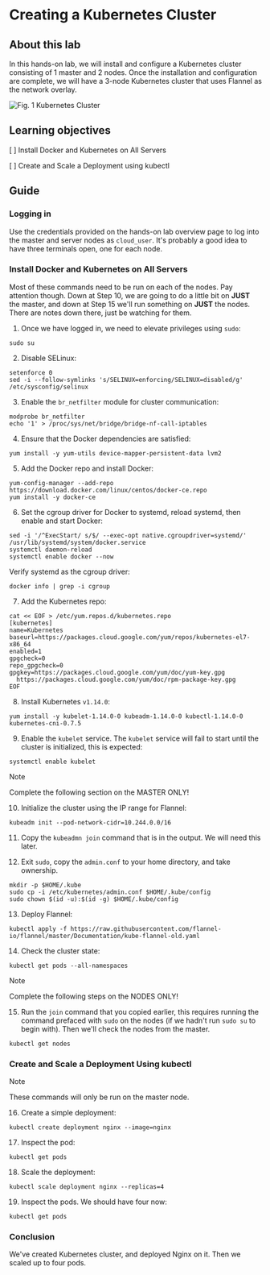 # Creating a Kubernetes Cluster

## About this lab

In this hands-on lab, we will install and configure a Kubernetes cluster consisting of 1 master and 2 nodes. Once the installation and configuration are complete, we will have a 3-node Kubernetes cluster that uses Flannel as the network overlay.

![Fig. 1 Kubernetes Cluster](../../../../../img/automation-orchestration-tools/kubernetes/orchestration/create-cluster.demo/diag01.png)

## Learning objectives

[ ] Install Docker and Kubernetes on All Servers

[ ] Create and Scale a Deployment using kubectl

## Guide

### Logging in

Use the credentials provided on the hands-on lab overview page to log into the master and server nodes as `cloud_user`. It's probably a good idea to have three terminals open, one for each node.

### Install Docker and Kubernetes on All Servers

Most of these commands need to be run on each of the nodes. Pay attention though. Down at Step 10, we are going to do a little bit on **JUST** the master, and down at Step 15 we'll run something on **JUST** the nodes. There are notes down there, just be watching for them.

1. Once we have logged in, we need to elevate privileges using `sudo`:

```
sudo su
```

2. Disable SELinux:

```
setenforce 0
sed -i --follow-symlinks 's/SELINUX=enforcing/SELINUX=disabled/g' /etc/sysconfig/selinux
```

3. Enable the `br_netfilter` module for cluster communication:

```
modprobe br_netfilter
echo '1' > /proc/sys/net/bridge/bridge-nf-call-iptables
```

4. Ensure that the Docker dependencies are satisfied:

```
yum install -y yum-utils device-mapper-persistent-data lvm2
```

5. Add the Docker repo and install Docker:

```
yum-config-manager --add-repo https://download.docker.com/linux/centos/docker-ce.repo
yum install -y docker-ce
```

6. Set the cgroup driver for Docker to systemd, reload systemd, then enable and start Docker:

```
sed -i '/^ExecStart/ s/$/ --exec-opt native.cgroupdriver=systemd/' /usr/lib/systemd/system/docker.service
systemctl daemon-reload
systemctl enable docker --now
```

Verify systemd as the cgroup driver:

```
docker info | grep -i cgroup
```

7. Add the Kubernetes repo:

```
cat << EOF > /etc/yum.repos.d/kubernetes.repo
[kubernetes]
name=Kubernetes
baseurl=https://packages.cloud.google.com/yum/repos/kubernetes-el7-x86_64
enabled=1
gpgcheck=0
repo_gpgcheck=0
gpgkey=https://packages.cloud.google.com/yum/doc/yum-key.gpg
  https://packages.cloud.google.com/yum/doc/rpm-package-key.gpg
EOF
```

8. Install Kubernetes `v1.14.0`:

```
yum install -y kubelet-1.14.0-0 kubeadm-1.14.0-0 kubectl-1.14.0-0 kubernetes-cni-0.7.5
```

9. Enable the `kubelet` service. The `kubelet` service will fail to start until the cluster is initialized, this is expected:

```
systemctl enable kubelet
```

> [!NOTE]
>
> Complete the following section on the MASTER ONLY!

10. Initialize the cluster using the IP range for Flannel:

```
kubeadm init --pod-network-cidr=10.244.0.0/16
```

11. Copy the `kubeadmn join` command that is in the output. We will need this later.

12. Exit `sudo`, copy the `admin.conf` to your home directory, and take ownership.

```
mkdir -p $HOME/.kube
sudo cp -i /etc/kubernetes/admin.conf $HOME/.kube/config
sudo chown $(id -u):$(id -g) $HOME/.kube/config
```

13. Deploy Flannel:

```
kubectl apply -f https://raw.githubusercontent.com/flannel-io/flannel/master/Documentation/kube-flannel-old.yaml
```

14. Check the cluster state:

```
kubectl get pods --all-namespaces
```

> [!NOTE]
>
> Complete the following steps on the NODES ONLY!

15. Run the `join` command that you copied earlier, this requires running the command prefaced with `sudo` on the nodes (if we hadn't run `sudo su` to begin with). Then we'll check the nodes from the master.

```
kubectl get nodes
```

### Create and Scale a Deployment Using kubectl

> [!NOTE]
>
> These commands will only be run on the master node.

16. Create a simple deployment:

```
kubectl create deployment nginx --image=nginx
```

17. Inspect the pod:

```
kubectl get pods
```

18. Scale the deployment:

```
kubectl scale deployment nginx --replicas=4
```

19. Inspect the pods. We should have four now:

```
kubectl get pods
```

### Conclusion

We've created Kubernetes cluster, and deployed Nginx on it. Then we scaled up to four pods.
